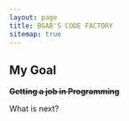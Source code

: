 ```yaml
---
layout: page
title: BGAB'S CODE FACTORY
sitemap: true
---
```


## My Goal

~~**Getting a job in Programming**~~

What is next?

<!-- 1. this list will be replaced by the toc
{:toc .large-only}

![Screenshot](assets/img/blog/about_first_image.png){:.lead width="1920" height="1080" loading="lazy"}

During my undergraduate period, study for employment as a developer.
{:.figcaption} -->